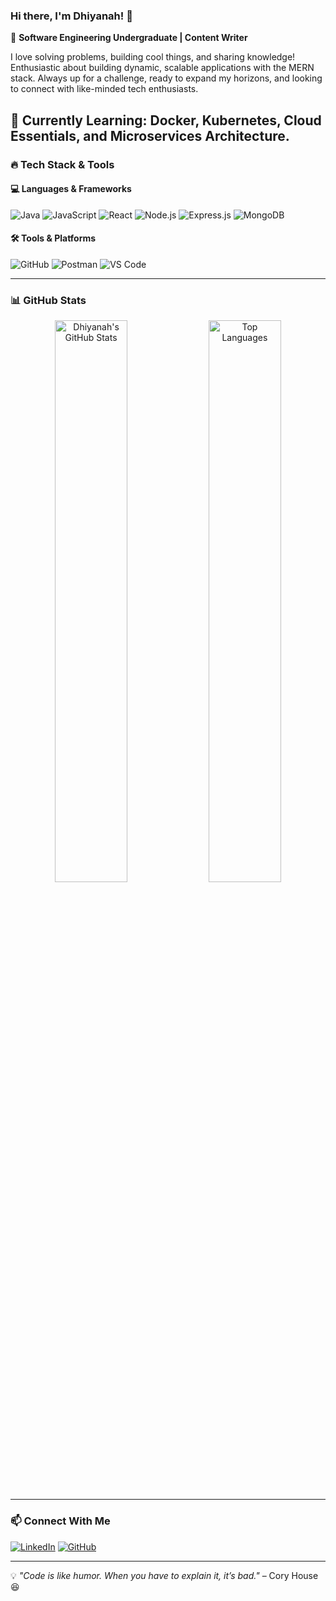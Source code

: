 ### Hi there, I'm Dhiyanah! 👋

🚀 **Software Engineering Undergraduate | Content Writer**

I love solving problems, building cool things, and sharing knowledge! Enthusiastic about building dynamic, scalable applications with the MERN stack. Always up for a challenge, ready to expand my horizons, and looking to connect with like-minded tech enthusiasts. 

🌱 **Currently Learning:** Docker, Kubernetes, Cloud Essentials, and Microservices Architecture.
---

### 🔥 Tech Stack & Tools

#### **💻 Languages & Frameworks**
![Java](https://img.shields.io/badge/Java-ED8B00?style=for-the-badge&logo=java&logoColor=white)
![JavaScript](https://img.shields.io/badge/JavaScript-F7DF1E?style=for-the-badge&logo=javascript&logoColor=black)
![React](https://img.shields.io/badge/React-61DAFB?style=for-the-badge&logo=react&logoColor=black)
![Node.js](https://img.shields.io/badge/Node.js-339933?style=for-the-badge&logo=nodedotjs&logoColor=white)
![Express.js](https://img.shields.io/badge/Express.js-000000?style=for-the-badge&logo=express&logoColor=white)
![MongoDB](https://img.shields.io/badge/MongoDB-47A248?style=for-the-badge&logo=mongodb&logoColor=white)

#### **🛠 Tools & Platforms**
![GitHub](https://img.shields.io/badge/GitHub-181717?style=for-the-badge&logo=github&logoColor=white)
![Postman](https://img.shields.io/badge/Postman-FF6C37?style=for-the-badge&logo=postman&logoColor=white)
![VS Code](https://img.shields.io/badge/VS%20Code-007ACC?style=for-the-badge&logo=visual-studio-code&logoColor=white)

---

### 📊 GitHub Stats
<div align="center">
  <img src="https://github-readme-stats.vercel.app/api?username=dhiyanahL&show_icons=true&theme=radical" alt="Dhiyanah's GitHub Stats" width="48%"/>
  <img src="https://github-readme-stats.vercel.app/api/top-langs/?username=dhiyanahL&layout=compact&theme=radical" alt="Top Languages" width="48%"/>
</div>

---

### 📫 Connect With Me
[![LinkedIn](https://img.shields.io/badge/LinkedIn-blue?style=for-the-badge&logo=linkedin)](https://www.linkedin.com/in/dhiyanah-liyaudeen)
[![GitHub](https://img.shields.io/badge/GitHub-181717?style=for-the-badge&logo=github&logoColor=white)](https://github.com/your-username)

---

💡 _"Code is like humor. When you have to explain it, it’s bad."_ – Cory House 😆
